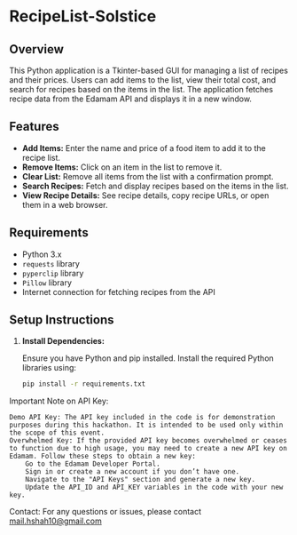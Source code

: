 # RecipeList-Solstice

## Overview

This Python application is a Tkinter-based GUI for managing a list of recipes and their prices. Users can add items to the list, view their total cost, and search for recipes based on the items in the list. The application fetches recipe data from the Edamam API and displays it in a new window.

## Features

- **Add Items:** Enter the name and price of a food item to add it to the recipe list.
- **Remove Items:** Click on an item in the list to remove it.
- **Clear List:** Remove all items from the list with a confirmation prompt.
- **Search Recipes:** Fetch and display recipes based on the items in the list.
- **View Recipe Details:** See recipe details, copy recipe URLs, or open them in a web browser.

## Requirements

- Python 3.x
- `requests` library
- `pyperclip` library
- `Pillow` library
- Internet connection for fetching recipes from the API

## Setup Instructions

1. **Install Dependencies:**

   Ensure you have Python and pip installed. Install the required Python libraries using:

   ```sh
   pip install -r requirements.txt

Important Note on API Key:

    Demo API Key: The API key included in the code is for demonstration purposes during this hackathon. It is intended to be used only within the scope of this event.
    Overwhelmed Key: If the provided API key becomes overwhelmed or ceases to function due to high usage, you may need to create a new API key on Edamam. Follow these steps to obtain a new key:
        Go to the Edamam Developer Portal.
        Sign in or create a new account if you don’t have one.
        Navigate to the "API Keys" section and generate a new key.
        Update the API_ID and API_KEY variables in the code with your new key.

Contact:
For any questions or issues, please contact mail.hshah10@gmail.com

